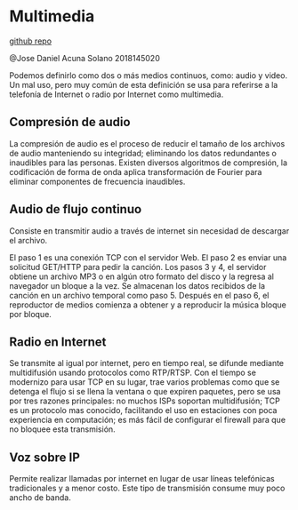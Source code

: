 # Multimedia

[github repo](https://github.com/JoDaniel1412/evaluaciones-redes/tree/main/resumenes)

@Jose Daniel Acuna Solano 2018145020

Podemos definirlo como dos o más medios continuos, como: audio y video. Un mal uso, pero muy común de esta definición se usa para referirse a la telefonía de Internet o radio por Internet como multimedia.

## Compresión de audio

La compresión de audio es el proceso de reducir el tamaño de los archivos de audio manteniendo su integridad; eliminando los datos redundantes o inaudibles para las personas. Existen diversos algoritmos de compresión, la codificación de forma de onda aplica transformación de Fourier para eliminar componentes de frecuencia inaudibles.

## Audio de flujo continuo

Consiste en transmitir audio a través de internet sin necesidad de descargar el archivo.

El paso 1 es una conexión TCP con el servidor Web. El paso 2 es enviar una solicitud GET/HTTP para pedir la canción. Los pasos 3 y 4, el servidor obtiene un archivo MP3 o en algún otro formato del disco y la regresa al navegador un bloque a la vez. Se almacenan los datos recibidos de la canción en un archivo temporal como paso 5. Después en el paso 6, el reproductor de medios comienza a obtener y a reproducir la música bloque por bloque.



## Radio en Internet

Se transmite al igual por internet, pero en tiempo real, se difunde mediante multidifusión usando protocolos como RTP/RTSP. Con el tiempo se modernizo para usar TCP en su lugar, trae varios problemas como que se detenga el flujo si se llena la ventana o que expiren paquetes, pero se usa por tres razones principales: no muchos ISPs soportan multidifusión; TCP es un protocolo mas conocido, facilitando el uso en estaciones con poca experiencia en computación; es más fácil de configurar el firewall para que no bloquee esta transmisión.

## Voz sobre IP

Permite realizar llamadas por internet en lugar de usar líneas telefónicas tradicionales y a menor costo. Este tipo de transmisión consume muy poco ancho de banda.
